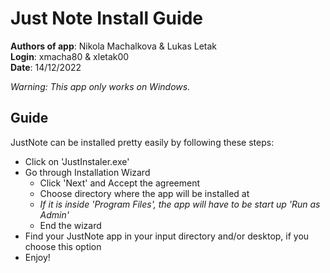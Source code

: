 # Just Note Install Guide
**Authors of app**: Nikola Machalkova & Lukas Letak  
**Login**: xmacha80 & xletak00  
**Date**: 14/12/2022  

*Warning: This app only works on Windows.*  

## Guide
JustNote can be installed pretty easily by following these steps:  
- Click on 'JustInstaler.exe'
- Go through Installation Wizard 
    * Click 'Next' and Accept the agreement
    * Choose directory where the app will be installed at
    * *If it is inside 'Program Files', the app will have to be start up 'Run as Admin'*
    * End the wizard
- Find your JustNote app in your input directory and/or desktop, if you choose this option
- Enjoy!
